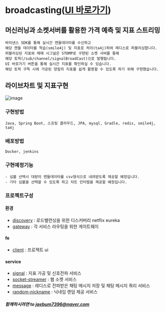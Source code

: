 # broadcasting([UI 바로가기](http://jaebum7396.iptime.org:3000/broadcast/main))

## 머신러닝과 소켓서버를 활용한 가격 예측 및 지표 스트리밍
    바이낸스 SDK를 통해 실시간 캔들데이타를 수신하고  
    해당 캔들 데이타를 학습(smile4j) 및 지표로 처리(ta4j)하여 레디스로 퍼블리싱합니다.  
    퍼블리싱된 지표와 매매 시그널은 STOMP로 구현된 소켓 서버를 통해  
    해당 토픽(/sub/channel/signalBroadCast)으로 발행됩니다.
    UI 바로가기 버튼을 통해 실시간 지표를 확인하실 수 있습니다.
    해당 토픽 구독 시에 가공된 양질의 지표를 쉽게 활용할 수 있도록 하기 위해 구현했습니다. 

## 라이브차트 및 지표구현
![image](https://github.com/user-attachments/assets/4795bf8e-0c52-4b92-816d-ad8d646bc7ed)
    
### 구현방법
```
Java, Spring Boot, 스프링 클라우드, JPA, mysql, Gradle, redis, smile4j, ta4j 
```

### 배포방법
```
Docker, jenkins
```

### 구현예정기능
    - 심볼 선택시 대량의 캔들데이타를 csv형식으로 내려받도록 제공할 예정입니다.
    - 기타 심볼을 선택할 수 있도록 하고 차트 인터벌을 제공할 예정입니다.

### 프로젝트구성
    
#### 환경
* [discovery](https://github.com/jaebum7396/discovery) : 로드밸런싱을 위한 디스커버리 netflix eureka
* [gateway](https://github.com/jaebum7396/gateway) : 각 서비스 라우팅을 위한 게이트웨이

#### fe
* [client](https://github.com/jaebum7396/client) : 프로젝트 ui

#### service
* [signal](https://github.com/jaebum7396/signal) : 지표 가공 및 신호전파 서비스
* [socket-streamer](https://github.com/jaebum7396/socket-streamer) : 웹 소켓 서비스
* [message](https://github.com/jaebum7396/message) : 레디스로 전파받은 채팅 메시지 저장 및 채팅 메시지 쿼리 서비스
* [random-nickname](https://github.com/jaebum7396/random-nickname) : 닉네임 랜덤 제공 서비스



  
##### 함께하시려면 to [jaebum7396@naver.com](jaebum7396@naver.com)




